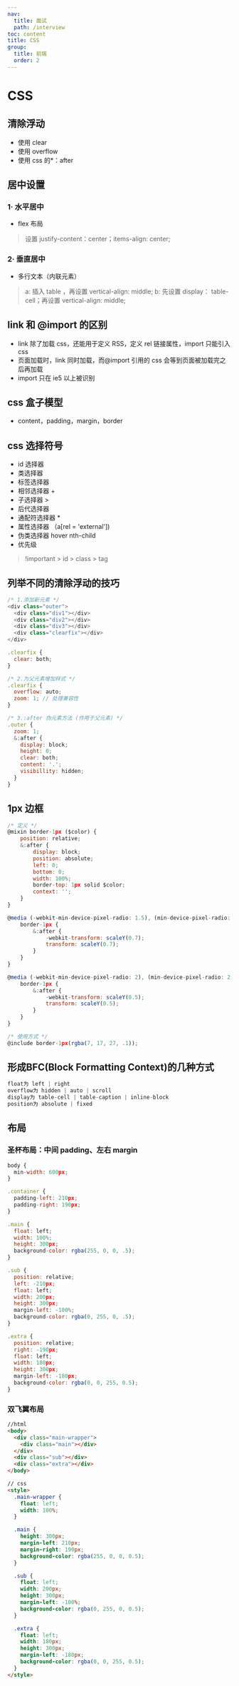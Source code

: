 ```yaml
---
nav:
  title: 面试
  path: /interview
toc: content
title: CSS
group:
  title: 前端
  order: 2
---
```


# CSS

## 清除浮动

- 使用 clear
- 使用 overflow
- 使用 css 的\*：after

## 居中设置

### 1· 水平居中

- flex 布局

> 设置 justify-content：center；items-align: center;

### 2· 垂直居中

- 多行文本（内联元素）

> a: 插入 table ，再设置 vertical-align: middle;
> b: 先设置 display： table-cell；再设置 vertical-align: middle;

## link 和 @import 的区别

- link 除了加载 css，还能用于定义 RSS，定义 rel 链接属性，import 只能引入 css
- 页面加载时，link 同时加载，而@import 引用的 css 会等到页面被加载完之后再加载
- import 只在 ie5 以上被识别

## css 盒子模型

- content，padding，margin，border

## css 选择符号

- id 选择器
- 类选择器
- 标签选择器
- 相邻选择器 +
- 子选择器 >
- 后代选择器
- 通配符选择器 \*
- 属性选择器 （a[rel = 'external'])
- 伪类选择器 hover nth-child
- 优先级

> !important > id > class > tag

## 列举不同的清除浮动的技巧

```javascript
/* 1.添加新元素 */
<div class="outer">
  <div class="div1"></div>
  <div class="div2"></div>
  <div class="div3"></div>
  <div class="clearfix"></div>
</div>

.clearfix {
  clear: both;
}

/* 2.为父元素增加样式 */
.clearfix {
  overflow: auto;
  zoom: 1; // 处理兼容性
}

/* 3.:after 伪元素方法 (作用于父元素) */
.outer {
  zoom: 1;
  &:after {
    display: block;
    height: 0;
    clear: both;
    content: '.';
    visibillity: hidden;
  }
}
```

## 1px 边框

```javascript
/* 定义 */
@mixin border-1px ($color) {
    position: relative;
    &:after {
        display: block;
        position: absolute;
        left: 0;
        bottom: 0;
        width: 100%;
        border-top: 1px solid $color;
        context: '';
    }
}

@media (-webkit-min-device-pixel-radio: 1.5), (min-device-pixel-radio: 1.5) {
    border-1px {
        &:after {
            -webkit-transform: scaleY(0.7);
            transform: scaleY(0.7);
        }
    }
}

@media (-webkit-min-device-pixel-radio: 2), (min-device-pixel-radio: 2) {
    border-1px {
        &:after {
            -webkit-transform: scaleY(0.5);
            transform: scaleY(0.5);
        }
    }
}

/* 使用方式 */
@include border-1px(rgba(7, 17, 27, .1));
```

## 形成**BFC**(Block Formatting Context)的几种方式

```javascript
float为 left | right
overflow为 hidden | auto | scroll
display为 table-cell | table-caption | inline-block
position为 absolute | fixed
```

## 布局

### 圣杯布局：中间 padding、左右 margin

```javascript
body {
  min-width: 600px;
}

.container {
  padding-left: 210px;
  padding-right: 190px;
}

.main {
  float: left;
  width: 100%;
  height: 300px;
  background-color: rgba(255, 0, 0, .5);
}

.sub {
  position: relative;
  left: -210px;
  float: left;
  width: 200px;
  height: 300px;
  margin-left: -100%;
  background-color: rgba(0, 255, 0, .5);
}

.extra {
  position: relative;
  right: -190px;
  float: left;
  width: 180px;
  height: 300px;
  margin-left: -180px;
  background-color: rgba(0, 0, 255, 0.5);
}
```

### 双飞翼布局

```html
//html
<body>
  <div class="main-wrapper">
    <div class="main"></div>
  </div>
  <div class="sub"></div>
  <div class="extra"></div>
</body>

// css
<style>
  .main-wrapper {
    float: left;
    width: 100%;
  }

  .main {
    height: 300px;
    margin-left: 210px;
    margin-right: 190px;
    background-color: rgba(255, 0, 0, 0.5);
  }

  .sub {
    float: left;
    width: 200px;
    height: 300px;
    margin-left: -100%;
    background-color: rgba(0, 255, 0, 0.5);
  }

  .extra {
    float: left;
    width: 180px;
    height: 300px;
    margin-left: -180px;
    background-color: rgba(0, 0, 255, 0.5);
  }
</style>
```
